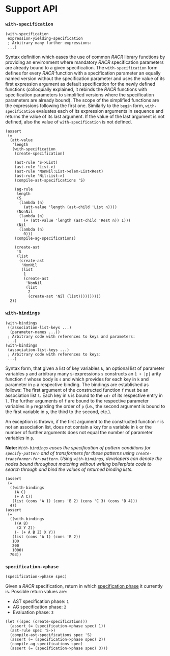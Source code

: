 # Support API

### `with-specification`

```
(with-specification
 expression-yielding-specification
 ; Arbitrary many further expressions:
 ...)
```

Syntax definition which eases the use of common _RACR_ library functions by providing an environment where mandatory _RACR_ specification parameters are already bound to a given specification. The `with-specification` form defines for every _RACR_ function with a specification parameter an equally named version without the specification parameter and uses the value of its first expression argument as default specification for the newly defined functions (colloquially explained, it rebinds the _RACR_ functions with specification parameters to simplified versions where the specification parameters are already bound). The scope of the simplified functions are the expressions following the first one. Similarly to the `begin` form, `with-specification` evaluates each of its expression arguments in sequence and returns the value of its last argument. If the value of the last argument is not defined, also the value of `with-specification` is not defined.

```
(assert
 (=
  (att-value
   'length
   (with-specification
    (create-specification)
    
    (ast-rule 'S->List)
    (ast-rule 'List->)
    (ast-rule 'NonNil:List->elem-List<Rest)
    (ast-rule 'Nil:List->)
    (compile-ast-specifications 'S)
    
    (ag-rule
     length
     (S
      (lambda (n)
        (att-value 'length (ast-child 'List n))))
     (NonNil
      (lambda (n)
        (+ (att-value 'length (ast-child 'Rest n)) 1)))
     (Nil
      (lambda (n)
        0)))
    (compile-ag-specifications)
    
    (create-ast
     'S
     (list
      (create-ast
       'NonNil
       (list
        1
        (create-ast
         'NonNil
         (list
          2
          (create-ast 'Nil (list))))))))))
  2))
```

### `with-bindings`

```
(with-bindings
 ((association-list-keys ...)
  (parameter-names ...))
 ; Arbitrary code with references to keys and parameters:
 ...)
(with-bindings
 (association-list-keys ...)
 ; Arbitrary code with references to keys:
 ...)
```

Syntax form, that given a list of key variables `k`, an optional list of parameter variables `p` and arbitrary many s-expressions `s` constructs an `1 + |p|` arity function `f` whose body is `s` and which provides for each key in `k` and parameter in `p` a respective binding. The bindings are established as follows: The first argument of the constructed function `f` must be an association list `l`. Each key in `k` is bound to the `cdr` of its respective entry in `l`. The further arguments of `f` are bound to the respective parameter variables in `p` regarding the order of `p` (i.e., the second argument is bound to the first variable in `p`, the third to the second, etc.).

An exception is thrown, if the first argument to the constructed function `f` is not an association list, does not contain a key for a variable in `k` or the number of further arguments does not equal the number of parameter variables in `p`.

**Note:** _`With-bindings` eases the specification of pattern conditions for `specify-pattern` and of transformers for these patterns using `create-transformer-for-pattern`. Using `with-bindings`, developers can denote the nodes bound throughout matching without writing boilerplate code to search through and bind the values of returned binding lists._

```
(assert
 (=
  ((with-bindings
    (A C)
    (+ A C))
   (list (cons 'A 1) (cons 'B 2) (cons 'C 3) (cons 'D 4)))
  4))
(assert
 (=
  ((with-bindings
    ((A B)
     (X Y Z))
    (- (+ A B Z) X Y))
   (list (cons 'A 1) (cons 'B 2))
   100
   200
   1000)
  703))
```

### `specification->phase`

```
(specification->phase spec)
```

Given a _RACR_ specification, return in which [specification phase](Architecture#RACR_API.md) it currently is. Possible return values are:
  * AST specification phase: `1`
  * AG specification phase:  `2`
  * Evaluation phase: `3`

```
(let ((spec (create-specification)))
  (assert (= (specification->phase spec) 1))
  (ast-rule spec 'S->)
  (compile-ast-specifications spec 'S)
  (assert (= (specification->phase spec) 2))
  (compile-ag-specifications spec)
  (assert (= (specification->phase spec) 3)))
```
